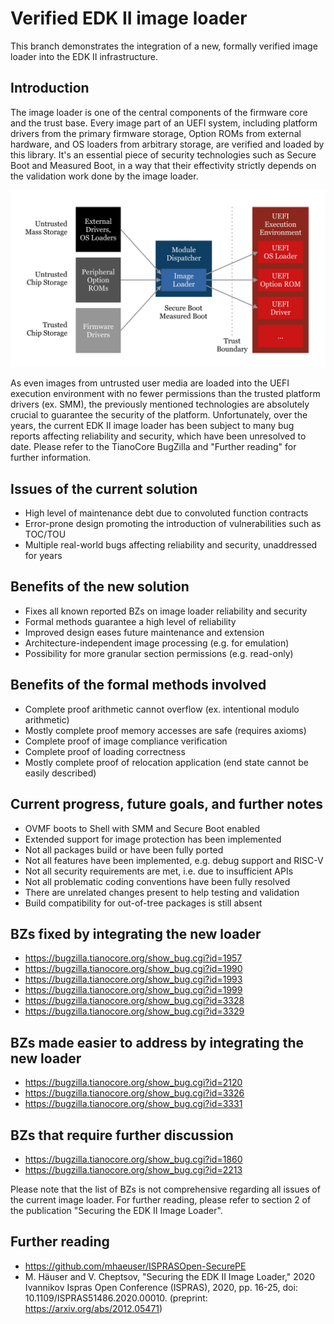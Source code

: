 # Verified EDK II image loader

This branch demonstrates the integration of a new, formally verified image loader into the EDK II infrastructure.

## Introduction

The image loader is one of the central components of the firmware core and the trust base. Every image part of an UEFI system, including platform drivers from the primary firmware storage, Option ROMs from external hardware, and OS loaders from arbitrary storage, are verified and loaded by this library. It's an essential piece of security technologies such as Secure Boot and Measured Boot, in a way that their effectivity strictly depends on the validation work done by the image loader.

![image](LoaderFlow.png)

As even images from untrusted user media are loaded into the UEFI execution environment with no fewer permissions than the trusted platform drivers (ex. SMM), the previously mentioned technologies are absolutely crucial to guarantee the security of the platform. Unfortunately, over the years, the current EDK II image loader has been subject to many bug reports affecting reliability and security, which have been unresolved to date. Please refer to the TianoCore BugZilla and "Further reading" for further information.

## Issues of the current solution
* High level of maintenance debt due to convoluted function contracts
* Error-prone design promoting the introduction of vulnerabilities such as TOC/TOU
* Multiple real-world bugs affecting reliability and security, unaddressed for years

## Benefits of the new solution
* Fixes all known reported BZs on image loader reliability and security
* Formal methods guarantee a high level of reliability
* Improved design eases future maintenance and extension
* Architecture-independent image processing (e.g. for emulation)
* Possibility for more granular section permissions (e.g. read-only)

## Benefits of the formal methods involved
* Complete proof arithmetic cannot overflow (ex. intentional modulo arithmetic)
* Mostly complete proof memory accesses are safe (requires axioms)
* Complete proof of image compliance verification
* Complete proof of loading correctness
* Mostly complete proof of relocation application (end state cannot be easily described)

## Current progress, future goals, and further notes
* OVMF boots to Shell with SMM and Secure Boot enabled
* Extended support for image protection has been implemented
* Not all packages build or have been fully ported
* Not all features have been implemented, e.g. debug support and RISC-V
* Not all security requirements are met, i.e. due to insufficient APIs
* Not all problematic coding conventions have been fully resolved
* There are unrelated changes present to help testing and validation
* Build compatibility for out-of-tree packages is still absent

## BZs fixed by integrating the new loader
* https://bugzilla.tianocore.org/show_bug.cgi?id=1957
* https://bugzilla.tianocore.org/show_bug.cgi?id=1990
* https://bugzilla.tianocore.org/show_bug.cgi?id=1993
* https://bugzilla.tianocore.org/show_bug.cgi?id=1999
* https://bugzilla.tianocore.org/show_bug.cgi?id=3328
* https://bugzilla.tianocore.org/show_bug.cgi?id=3329

## BZs made easier to address by integrating the new loader
* https://bugzilla.tianocore.org/show_bug.cgi?id=2120
* https://bugzilla.tianocore.org/show_bug.cgi?id=3326
* https://bugzilla.tianocore.org/show_bug.cgi?id=3331

## BZs that require further discussion
* https://bugzilla.tianocore.org/show_bug.cgi?id=1860
* https://bugzilla.tianocore.org/show_bug.cgi?id=2213

Please note that the list of BZs is not comprehensive regarding all issues of the current image loader. For further reading, please refer to section 2 of the publication "Securing the EDK II Image Loader".

## Further reading
* https://github.com/mhaeuser/ISPRASOpen-SecurePE
* M. Häuser and V. Cheptsov, "Securing the EDK II Image Loader," 2020 Ivannikov Ispras Open Conference (ISPRAS), 2020, pp. 16-25, doi: 10.1109/ISPRAS51486.2020.00010. (preprint: https://arxiv.org/abs/2012.05471)